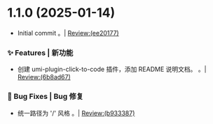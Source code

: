 # 1.1.0 (2025-01-14)


* Initial commit 。| [Review:(ee20177)](https://github.com/aiyoudiao/umi-plugin-click-to-code/commit/ee201774cd841e911706b65df74f44dd8aa0e022?view=parallel)


### ✨ Features | 新功能

* 创建 umi-plugin-click-to-code 插件，添加 README 说明文档。 。| [Review:(6b8ad67)](https://github.com/aiyoudiao/umi-plugin-click-to-code/commit/6b8ad67f7fcc115eb3564006ecda170f4caeaff4?view=parallel)


### 🐛 Bug Fixes | Bug 修复

* 统一路径为 '/' 风格 。| [Review:(b933387)](https://github.com/aiyoudiao/umi-plugin-click-to-code/commit/b933387e699bd4e6d546214b48084727add3a756?view=parallel)



